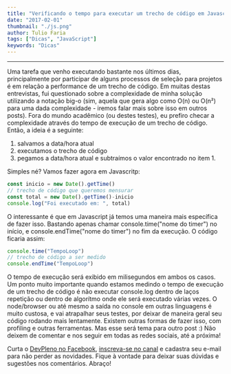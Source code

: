 ```yaml
---
title: "Verificando o tempo para executar um trecho de código em Javascript"
date: "2017-02-01"
thumbnail: "./js.png"
author: Tulio Faria
tags: ["Dicas", "JavaScript"]
keywords: "Dicas"
---
```


---
Uma tarefa que venho executando bastante nos últimos dias, principalmente por participar de alguns processos de seleção para projetos é em relação a performance de um trecho de código. Em muitas destas entrevistas, fui questionado sobre a complexidade de minha solução utilizando a notação big-o (sim, aquela que gera algo como O(n) ou O(n²) para uma dada complexidade - iremos falar mais sobre isso em outros posts). Fora do mundo acadêmico (ou destes testes), eu prefiro checar a complexidade através do tempo de execução de um trecho de código. Então, a ideia é a seguinte:

1.  salvamos a data/hora atual
2.  executamos o trecho de código
3.  pegamos a data/hora atual e subtraímos o valor encontrado no item 1.

Simples né? Vamos fazer agora em Javascritp:

```jsx
const inicio = new Date().getTime()
// trecho de código que queremos mensurar
const total = new Date().getTime()-inicio
console.log("Foi executado em: ", total)
```

O interessante é que em Javascript já temos uma maneira mais específica de fazer isso. Bastando apenas chamar console.time("nome do timer") no início, e console.endTime("nome do timer") no fim da execução. O código ficaria assim:

```jsx
console.time("TempoLoop")
// trecho de código a ser medido
console.endTime("TempoLoop")
```

O tempo de execução será exibido em milisegundos em ambos os casos. Um ponto muito importante quando estamos medindo o tempo de execução de um trecho de código é não executar console.log dentro de laços repetição ou dentro de algorítmo onde ele será executado várias vezes. O node/browser ou até mesmo a saída no console em outras linguagens é muito custosa, e vai atrapalhar seus testes, por deixar de maneira geral seu código rodando mais lentamente. Existem outras formas de fazer isso, com profiling e outras ferramentas. Mas esse será tema para outro post :) Não deixem de comentar e nos seguir em todas as redes sociais, até a próxima!

Curta o [DevPleno no Facebook](https://www.facebook.com/devpleno), [inscreva-se no canal](https://www.youtube.com/devplenocom) e cadastra seu e-mail para não perder as novidades. Fique à vontade para deixar suas dúvidas e sugestões nos comentários. Abraço!